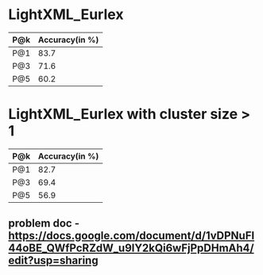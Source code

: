 # LightXML_Eurlex
| P@k | Accuracy(in %) |
|-----------|-----------|
| P@1 | 83.7 |
| P@3 | 71.6 |
| P@5 | 60.2 |


# LightXML_Eurlex with cluster size > 1
| P@k | Accuracy(in %) |
|-----------|-----------|
| P@1 | 82.7 |
| P@3 | 69.4 |
| P@5 | 56.9 |
## problem doc - https://docs.google.com/document/d/1vDPNuFI44oBE_QWfPcRZdW_u9IY2kQi6wFjPpDHmAh4/edit?usp=sharing

